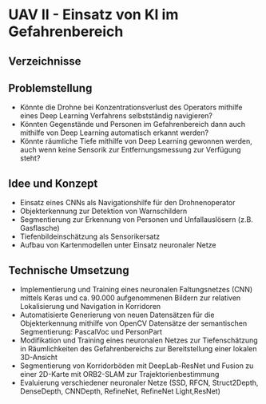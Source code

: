 # UAV II - Einsatz von KI im Gefahrenbereich
## Verzeichnisse

## Problemstellung
* Könnte die Drohne bei Konzentrationsverlust des Operators mithilfe eines Deep Learning Verfahrens selbstständig navigieren?
* Könnten Gegenstände und Personen im Gefahrenbereich dann auch mithilfe von Deep Learning automatisch erkannt werden?
* Könnte räumliche Tiefe mithilfe von Deep Learning gewonnen werden, auch wenn keine Sensorik zur Entfernungsmessung zur Verfügung steht?

## Idee und Konzept
* Einsatz eines CNNs als Navigationshilfe für den Drohnenoperator
* Objekterkennung zur Detektion von Warnschildern
* Segmentierung zur Erkennung von Personen und Unfallauslösern (z.B. Gasflasche)
* Tiefenbildeinschätzung als Sensorikersatz
* Aufbau von Kartenmodellen unter Einsatz neuronaler Netze

## Technische Umsetzung 
* Implementierung und Training eines neuronalen Faltungsnetzes (CNN) mittels Keras und ca. 90.000 aufgenommenen Bildern zur relativen Lokalisierung und Navigation in Korridoren 
* Automatisierte Generierung von neuen Datensätzen für die Objekterkennung mithilfe von OpenCV
Datensätze der semantischen Segmentierung: PascalVoc und PersonPart
* Modifikation und Training eines neuronalen Netzes zur Tiefenschätzung in Räumlichkeiten des Gefahrenbereichs zur Bereitstellung einer lokalen 3D-Ansicht
* Segmentierung von Korridorböden mit DeepLab-ResNet und Fusion zu einer 2D-Karte mit ORB2-SLAM zur Trajektorienbestimmung
* Evaluierung verschiedener neuronaler Netze (SSD, RFCN, Struct2Depth, DenseDepth, CNNDepth, RefineNet, RefineNet Light,ResNet)
